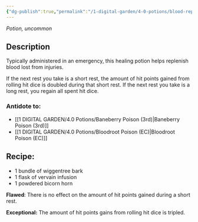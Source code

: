 ```yaml
---
{"dg-publish":true,"permalink":"/1-digital-garden/4-0-potions/blood-replenishing-potion-ec/","tags":["potion","extracurricular"]}
---
```


*Potion, uncommon* 

## Description

Typically administered in an emergency, this healing potion helps replenish blood lost from injuries. 

If the next rest you take is a short rest, the amount of hit points gained from rolling hit dice is doubled during that short rest. If the next rest you take is a long rest, you regain all spent hit dice.

### Antidote to: 
- [[1 DIGITAL GARDEN/4.0 Potions/Baneberry Poison (3rd)\|Baneberry Poison (3rd)]]
- [[1 DIGITAL GARDEN/4.0 Potions/Bloodroot Poison (EC)\|Bloodroot Poison (EC)]]

## Recipe:

- 1 bundle of wiggentree bark
- 1 flask of vervain infusion
- 1 powdered bicorn horn

**Flawed**:
There is no effect on the amount of hit points gained during a short rest.

**Exceptional:** 
The amount of hit points gains from rolling hit dice is tripled.
